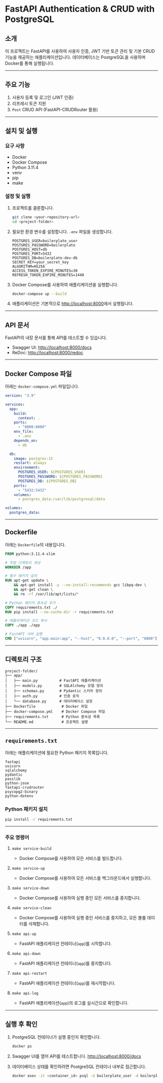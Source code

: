 # FastAPI Authentication & CRUD with PostgreSQL

## 소개
이 프로젝트는 FastAPI를 사용하여 사용자 인증, JWT 기반 토큰 관리 및 기본 CRUD 기능을 제공하는 애플리케이션입니다. 데이터베이스는 PostgreSQL을 사용하며 Docker를 통해 실행됩니다.

---

## 주요 기능
1. 사용자 등록 및 로그인 (JWT 인증)
2. 리프레시 토큰 지원
3. `Post` CRUD API (FastAPI-CRUDRouter 활용)

---

## 설치 및 실행
### 요구 사항
- Docker
- Docker Compose
- Python 3.11.4
- venv
- pip
- make

### 설정 및 실행
1. 프로젝트를 클론합니다.
   ```bash
   git clone <your-repository-url>
   cd <project-folder>
   ```

2. 필요한 환경 변수를 설정합니다. `.env` 파일을 생성합니다.
   ```env
   POSTGRES_USER=boilerplate_user
   POSTGRES_PASSWORD=boilerplate
   POSTGRES_HOST=db
   POSTGRES_PORT=5432
   POSTGRES_DB=boilerplate-dev-db
   SECRET_KEY=your_secret_key
   ALGORITHM=HS256
   ACCESS_TOKEN_EXPIRE_MINUTES=30
   REFRESH_TOKEN_EXPIRE_MINUTES=1440
   ```

3. Docker Compose를 사용하여 애플리케이션을 실행합니다.
   ```bash
   docker-compose up --build
   ```

4. 애플리케이션은 기본적으로 [http://localhost:8000](http://localhost:8000)에서 실행됩니다.

---

## API 문서
FastAPI의 내장 문서를 통해 API를 테스트할 수 있습니다.
- Swagger UI: [http://localhost:8000/docs](http://localhost:8000/docs)
- ReDoc: [http://localhost:8000/redoc](http://localhost:8000/redoc)

---

## Docker Compose 파일
아래는 `docker-compose.yml` 파일입니다.
```yaml
version: "3.9"

services:
  app:
    build:
      context: .
    ports:
      - "8000:8000"
    env_file:
      - .env
    depends_on:
      - db

  db:
    image: postgres:15
    restart: always
    environment:
      POSTGRES_USER: ${POSTGRES_USER}
      POSTGRES_PASSWORD: ${POSTGRES_PASSWORD}
      POSTGRES_DB: ${POSTGRES_DB}
    ports:
      - "5432:5432"
    volumes:
      - postgres_data:/var/lib/postgresql/data

volumes:
  postgres_data:
```

---

## Dockerfile
아래는 `Dockerfile`의 내용입니다.
```dockerfile
FROM python:3.11.4-slim

# 작업 디렉토리 생성
WORKDIR /app

# 필수 패키지 설치
RUN apt-get update \
    && apt-get install -y --no-install-recommends gcc libpq-dev \
    && apt-get clean \
    && rm -rf /var/lib/apt/lists/*

# Python 패키지 종속성 추가
COPY requirements.txt ./
RUN pip install --no-cache-dir -r requirements.txt

# 애플리케이션 코드 복사
COPY ./app ./app

# FastAPI 서버 실행
CMD ["uvicorn", "app.main:app", "--host", "0.0.0.0", "--port", "8000"]
```

---

## 디렉토리 구조
```
project-folder/
├── app/
│   ├── main.py          # FastAPI 애플리케이션
│   ├── models.py        # SQLAlchemy 모델 정의
│   ├── schemas.py       # Pydantic 스키마 정의
│   ├── auth.py          # 인증 로직
│   └── database.py      # 데이터베이스 설정
├── Dockerfile            # Docker 파일
├── docker-compose.yml    # Docker Compose 파일
├── requirements.txt      # Python 종속성 목록
└── README.md             # 프로젝트 설명
```

---

## `requirements.txt`
아래는 애플리케이션에 필요한 Python 패키지 목록입니다.
```
fastapi
uvicorn
sqlalchemy
pydantic
passlib
python-jose
fastapi-crudrouter
psycopg2-binary
python-dotenv
```

### Python 패키지 설치
```bash
pip install -r requirements.txt
```

---

### 주요 명령어
1. `make service-build`
   - Docker Compose를 사용하여 모든 서비스를 빌드합니다.

2. `make service-up`
   - Docker Compose를 사용하여 모든 서비스를 백그라운드에서 실행합니다.

3. `make service-down`
   - Docker Compose를 사용하여 실행 중인 모든 서비스를 중지합니다.

4. `make service-clean`
   - Docker Compose를 사용하여 실행 중인 서비스를 중지하고, 모든 볼륨 데이터를 삭제합니다.

5. `make api-up`
   - FastAPI 애플리케이션 컨테이너(`app`)를 시작합니다.

6. `make api-down`
   - FastAPI 애플리케이션 컨테이너(`app`)를 중지합니다.

7. `make api-restart`
   - FastAPI 애플리케이션 컨테이너(`app`)를 재시작합니다.

8. `make api-log`
   - FastAPI 애플리케이션(`app`)의 로그를 실시간으로 확인합니다.

---

## 실행 후 확인
1. PostgreSQL 컨테이너가 실행 중인지 확인합니다.
   ```bash
   docker ps
   ```

2. Swagger UI를 열어 API를 테스트합니다.
   [http://localhost:8000/docs](http://localhost:8000/docs)

3. 데이터베이스 상태를 확인하려면 PostgreSQL 컨테이너 내부로 접근합니다.
   ```bash
   docker exec -it <container_id> psql -U boilerplate_user -d boilerplate-dev-db
   ```
